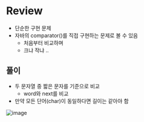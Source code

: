 # Review
- 단순한 구현 문제
- 자바의 comparator()를 직접 구현하는 문제로 볼 수 있음
  - 처음부터 비교하며
  - 크냐 작냐 .. 

## 풀이
- 두 문자열 중 짧은 문자를 기준으로 비교
  - word와 next를 비교
- 만약 모든 단어(char)이 동일하다면 길이는 같아야 함

![image](https://github.com/eunbileeme/algorithm/assets/103405457/ebb0142d-21aa-4fe9-b36c-fb3a56501950)
